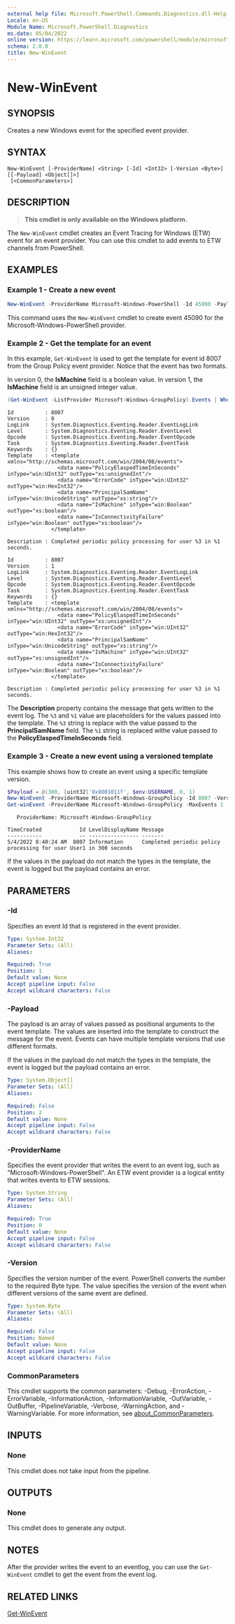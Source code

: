 ```yaml
---
external help file: Microsoft.PowerShell.Commands.Diagnostics.dll-Help.xml
Locale: en-US
Module Name: Microsoft.PowerShell.Diagnostics
ms.date: 05/04/2022
online version: https://learn.microsoft.com/powershell/module/microsoft.powershell.diagnostics/new-winevent?view=powershell-7.1&WT.mc_id=ps-gethelp
schema: 2.0.0
title: New-WinEvent
---
```

# New-WinEvent

## SYNOPSIS
Creates a new Windows event for the specified event provider.

## SYNTAX

```
New-WinEvent [-ProviderName] <String> [-Id] <Int32> [-Version <Byte>] [[-Payload] <Object[]>]
 [<CommonParameters>]
```

## DESCRIPTION

> **This cmdlet is only available on the Windows platform.**

The `New-WinEvent` cmdlet creates an Event Tracing for Windows (ETW) event for an event provider.
You can use this cmdlet to add events to ETW channels from PowerShell.

## EXAMPLES

### Example 1 - Create a new event

```powershell
New-WinEvent -ProviderName Microsoft-Windows-PowerShell -Id 45090 -Payload @("Workflow", "Running")
```

This command uses the `New-WinEvent` cmdlet to create event 45090 for the
Microsoft-Windows-PowerShell provider.

### Example 2 - Get the template for an event

In this example, `Get-WinEvent` is used to get the template for event id 8007 from the Group Policy
event provider. Notice that the event has two formats.

In version 0, the **IsMachine** field is a boolean value. In version 1, the **IsMachine** field is
an unsigned integer value.

```powershell
(Get-WinEvent -ListProvider Microsoft-Windows-GroupPolicy).Events | Where-Object Id -eq 8007
```

```Output
Id          : 8007
Version     : 0
LogLink     : System.Diagnostics.Eventing.Reader.EventLogLink
Level       : System.Diagnostics.Eventing.Reader.EventLevel
Opcode      : System.Diagnostics.Eventing.Reader.EventOpcode
Task        : System.Diagnostics.Eventing.Reader.EventTask
Keywords    : {}
Template    : <template xmlns="http://schemas.microsoft.com/win/2004/08/events">
                <data name="PolicyElaspedTimeInSeconds" inType="win:UInt32" outType="xs:unsignedInt"/>
                <data name="ErrorCode" inType="win:UInt32" outType="win:HexInt32"/>
                <data name="PrincipalSamName" inType="win:UnicodeString" outType="xs:string"/>
                <data name="IsMachine" inType="win:Boolean" outType="xs:boolean"/>
                <data name="IsConnectivityFailure" inType="win:Boolean" outType="xs:boolean"/>
              </template>

Description : Completed periodic policy processing for user %3 in %1 seconds.

Id          : 8007
Version     : 1
LogLink     : System.Diagnostics.Eventing.Reader.EventLogLink
Level       : System.Diagnostics.Eventing.Reader.EventLevel
Opcode      : System.Diagnostics.Eventing.Reader.EventOpcode
Task        : System.Diagnostics.Eventing.Reader.EventTask
Keywords    : {}
Template    : <template xmlns="http://schemas.microsoft.com/win/2004/08/events">
                <data name="PolicyElaspedTimeInSeconds" inType="win:UInt32" outType="xs:unsignedInt"/>
                <data name="ErrorCode" inType="win:UInt32" outType="win:HexInt32"/>
                <data name="PrincipalSamName" inType="win:UnicodeString" outType="xs:string"/>
                <data name="IsMachine" inType="win:UInt32" outType="xs:unsignedInt"/>
                <data name="IsConnectivityFailure" inType="win:Boolean" outType="xs:boolean"/>
              </template>

Description : Completed periodic policy processing for user %3 in %1 seconds.
```

The **Description** property contains the message that gets written to the event log. The `%3` and
`%1` value are placeholders for the values passed into the template. The `%3` string is replace with
the value passed to the **PrincipalSamName** field. The `%1` string is replaced withe value passed
to the **PolicyElaspedTimeInSeconds** field.

### Example 3 - Create a new event using a versioned template

This example shows how to create an event using a specific template version.

```powershell
$Payload = @(300, [uint32]'0x8001011f', $env:USERNAME, 0, 1)
New-WinEvent -ProviderName Microsoft-Windows-GroupPolicy -Id 8007 -Version 1 -Payload $Payload
Get-winEvent -ProviderName Microsoft-Windows-GroupPolicy -MaxEvents 1
```

```Output
   ProviderName: Microsoft-Windows-GroupPolicy

TimeCreated            Id LevelDisplayName Message
-----------            -- ---------------- -------
5/4/2022 8:40:24 AM  8007 Information      Completed periodic policy processing for user User1 in 300 seconds
```

If the values in the payload do not match the types in the template, the event is logged but the
payload contains an error.

## PARAMETERS

### -Id

Specifies an event Id that is registered in the event provider.

```yaml
Type: System.Int32
Parameter Sets: (All)
Aliases:

Required: True
Position: 1
Default value: None
Accept pipeline input: False
Accept wildcard characters: False
```

### -Payload

The payload is an array of values passed as positional arguments to the event template. The values
are inserted into the template to construct the message for the event. Events can have multiple
template versions that use different formats.

If the values in the payload do not match the types in the template, the event is logged but the
payload contains an error.

```yaml
Type: System.Object[]
Parameter Sets: (All)
Aliases:

Required: False
Position: 2
Default value: None
Accept pipeline input: False
Accept wildcard characters: False
```

### -ProviderName

Specifies the event provider that writes the event to an event log, such as
"Microsoft-Windows-PowerShell". An ETW event provider is a logical entity that writes events to ETW
sessions.

```yaml
Type: System.String
Parameter Sets: (All)
Aliases:

Required: True
Position: 0
Default value: None
Accept pipeline input: False
Accept wildcard characters: False
```

### -Version

Specifies the version number of the event. PowerShell converts the number to the required Byte type.
The value specifies the version of the event when different versions of the same event are defined.

```yaml
Type: System.Byte
Parameter Sets: (All)
Aliases:

Required: False
Position: Named
Default value: None
Accept pipeline input: False
Accept wildcard characters: False
```

### CommonParameters

This cmdlet supports the common parameters: -Debug, -ErrorAction, -ErrorVariable,
-InformationAction, -InformationVariable, -OutVariable, -OutBuffer, -PipelineVariable, -Verbose,
-WarningAction, and -WarningVariable. For more information, see
[about_CommonParameters](https://go.microsoft.com/fwlink/?LinkID=113216).

## INPUTS

### None

This cmdlet does not take input from the pipeline.

## OUTPUTS

### None

This cmdlet does to generate any output.

## NOTES

After the provider writes the event to an eventlog, you can use the `Get-WinEvent` cmdlet to get the
event from the event log.

## RELATED LINKS

[Get-WinEvent](Get-WinEvent.md)
